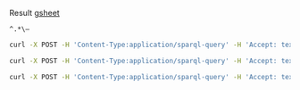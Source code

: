 Result [gsheet](https://drive.google.com/drive/u/1/folders/1pbrwJiWBRGKRlhIzsA1SwQSfmmsY1phA)

`^.*\– `

```bash
curl -X POST -H 'Content-Type:application/sparql-query' -H 'Accept: text/csv' --data-binary '@dif_section.rq' 'https://elections.ontotext.com/repositories/elections' > out/dif_section.csv
```

```bash
curl -X POST -H 'Content-Type:application/sparql-query' -H 'Accept: text/csv' --data-binary '@dif_section_missing_votes.rq' 'https://elections.ontotext.com/repositories/elections' > out/dif_section_missing_votes.csv
```

```bash
curl -X POST -H 'Content-Type:application/sparql-query' -H 'Accept: text/csv' --data-binary '@dif_mun.rq' 'https://elections.ontotext.com/repositories/elections' > out/dif_mun.csv
```
